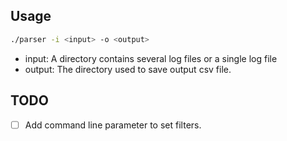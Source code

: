 ## Usage

```bash
./parser -i <input> -o <output>
```

- input: A directory contains several log files or a single log file
- output: The directory used to save output csv file.

## TODO
- [ ] Add command line parameter to set filters.